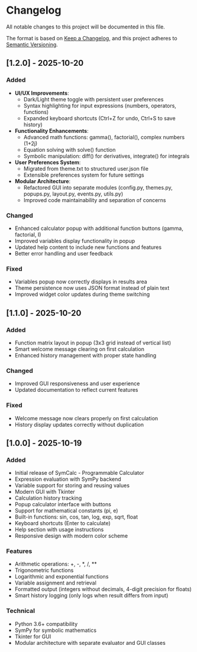 # Changelog

All notable changes to this project will be documented in this file.

The format is based on [Keep a Changelog](https://keepachangelog.com/en/1.0.0/),
and this project adheres to [Semantic Versioning](https://semver.org/spec/v2.0.0.html).

## [1.2.0] - 2025-10-20

### Added

- **UI/UX Improvements**:
  - Dark/Light theme toggle with persistent user preferences
  - Syntax highlighting for input expressions (numbers, operators, functions)
  - Expanded keyboard shortcuts (Ctrl+Z for undo, Ctrl+S to save history)
- **Functionality Enhancements**:
  - Advanced math functions: gamma(), factorial(), complex numbers (1+2j)
  - Equation solving with solve() function
  - Symbolic manipulation: diff() for derivatives, integrate() for integrals
- **User Preferences System**:
  - Migrated from theme.txt to structured user.json file
  - Extensible preferences system for future settings
- **Modular Architecture**:
  - Refactored GUI into separate modules (config.py, themes.py, popups.py, layout.py, events.py, utils.py)
  - Improved code maintainability and separation of concerns

### Changed

- Enhanced calculator popup with additional function buttons (gamma, factorial, I)
- Improved variables display functionality in popup
- Updated help content to include new functions and features
- Better error handling and user feedback

### Fixed

- Variables popup now correctly displays in results area
- Theme persistence now uses JSON format instead of plain text
- Improved widget color updates during theme switching

## [1.1.0] - 2025-10-20

### Added

- Function matrix layout in popup (3x3 grid instead of vertical list)
- Smart welcome message clearing on first calculation
- Enhanced history management with proper state handling

### Changed

- Improved GUI responsiveness and user experience
- Updated documentation to reflect current features

### Fixed

- Welcome message now clears properly on first calculation
- History display updates correctly without duplication

## [1.0.0] - 2025-10-19

### Added

- Initial release of SymCalc - Programmable Calculator
- Expression evaluation with SymPy backend
- Variable support for storing and reusing values
- Modern GUI with Tkinter
- Calculation history tracking
- Popup calculator interface with buttons
- Support for mathematical constants (pi, e)
- Built-in functions: sin, cos, tan, log, exp, sqrt, float
- Keyboard shortcuts (Enter to calculate)
- Help section with usage instructions
- Responsive design with modern color scheme

### Features

- Arithmetic operations: +, -, *, /, **
- Trigonometric functions
- Logarithmic and exponential functions
- Variable assignment and retrieval
- Formatted output (integers without decimals, 4-digit precision for floats)
- Smart history logging (only logs when result differs from input)

### Technical

- Python 3.6+ compatibility
- SymPy for symbolic mathematics
- Tkinter for GUI
- Modular architecture with separate evaluator and GUI classes

